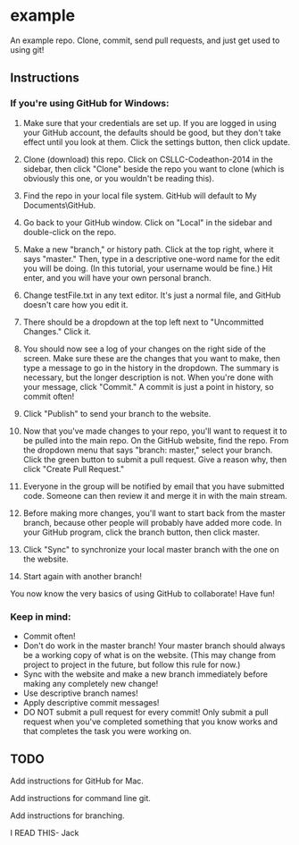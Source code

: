 example
=======

An example repo. Clone, commit, send pull requests, and just get used to using git!


Instructions
------------
### If you're using GitHub for Windows:
1. Make sure that your credentials are set up. If you are logged in using your
   GitHub account, the defaults should be good, but they don't take effect until
   you look at them. Click the settings button, then click update.

2. Clone (download) this repo. Click on CSLLC-Codeathon-2014 in the sidebar, then click
   "Clone" beside the repo you want to clone (which is obviously this one, or
   you wouldn't be reading this).

3. Find the repo in your local file system. GitHub will default to My
   Documents\GitHub.

5. Go back to your GitHub window. Click on "Local" in the sidebar and
   double-click on the repo.

4. Make a new "branch," or history path. Click at the top right, where it says
   "master." Then, type in a descriptive one-word name for the edit you will be
   doing. (In this tutorial, your username would be fine.) Hit enter, and you
   will have your own personal branch.

4. Change testFile.txt in any text editor. It's just a normal file, and GitHub
   doesn't care how you edit it.

6. There should be a dropdown at the top left next to "Uncommitted Changes."
   Click it.

7. You should now see a log of your changes on the right side of the screen.
   Make sure these are the changes that you want to make, then type a message to
   go in the history in the dropdown. The summary is necessary, but the longer
   description is not. When you're done with your message, click "Commit." A
   commit is just a point in history, so commit often!

8. Click "Publish" to send your branch to the website.

8. Now that you've made changes to your repo, you'll want to request it to be
   pulled into the main repo. On the GitHub website, find the repo. From the
   dropdown menu that says "branch: master," select your branch. Click the green
   button to submit a pull request. Give a reason why, then click "Create Pull
   Request."

9. Everyone in the group will be notified by email that you have submitted code.
   Someone can then review it and merge it in with the main stream.

10. Before making more changes, you'll want to start back from the master
	branch, because other people will probably have added more code. In your
	GitHub program, click the branch button, then click master.

11. Click "Sync" to synchronize your local master branch with the one on the
	website.

12. Start again with another branch!

You now know the very basics of using GitHub to collaborate! Have fun!

### Keep in mind:
* Commit often!
* Don't do work in the master branch! Your master branch should always be a
  working copy of what is on the website. (This may change from project to
  project in the future, but follow this rule for now.)
* Sync with the website and make a new branch immediately before making any
  completely new change!
* Use descriptive branch names!
* Apply descriptive commit messages!
* DO NOT submit a pull request for every commit! Only submit a pull request when
  you've completed something that you know works and that completes the task you
  were working on.

TODO
----
Add instructions for GitHub for Mac.

Add instructions for command line git.

Add instructions for branching.

I READ THIS- Jack
